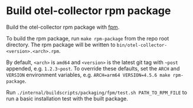 # Build otel-collector rpm package

Build the otel-collector rpm package with [fpm](https://github.com/jordansissel/fpm).

To build the rpm package, run `make rpm-package` from the repo root directory. The rpm package will be written to
`bin/otel-collector-<version>.<arch>.rpm`.

By default, `<arch>` is `amd64` and `<version>` is the latest git tag with `~post` appended, e.g. `1.2.3~post`.
To override these defaults, set the `ARCH` and `VERSION` environment variables, e.g.
`ARCH=arm64 VERSION=4.5.6 make rpm-package`.

Run `./internal/buildscripts/packaging/fpm/test.sh PATH_TO_RPM_FILE` to run a basic installation test with the built
package.